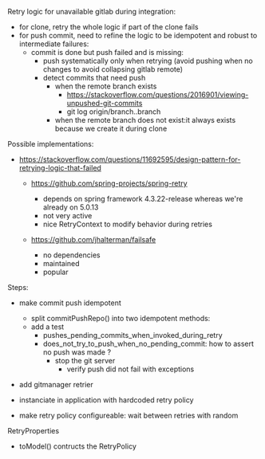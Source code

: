 

Retry logic for unavailable gitlab during integration:
- for clone, retry the whole logic if part of the clone fails
- for push commit, need to refine the logic to be idempotent and robust to intermediate failures:
    - commit is done but push failed and is missing:
       - push systematically only when retrying (avoid pushing when no changes to avoid collapsing gitlab remote)
       - detect commits that need push
          - when the remote branch exists
            - https://stackoverflow.com/questions/2016901/viewing-unpushed-git-commits
            - git log origin/branch..branch
          - when the remote branch does not exist:it always exists because we create it during clone
       
Possible implementations:
- https://stackoverflow.com/questions/11692595/design-pattern-for-retrying-logic-that-failed

   - https://github.com/spring-projects/spring-retry 
      - depends on spring framework 4.3.22-release whereas we're already on 5.0.13
      - not very active
      - nice RetryContext to modify behavior during retries    

   - https://github.com/jhalterman/failsafe
      - no dependencies
      - maintained
      - popular

Steps:
- make commit push idempotent
   - split commitPushRepo() into two idempotent methods: 
   - add a test
        - pushes_pending_commits_when_invoked_during_retry
        - does_not_try_to_push_when_no_pending_commit: how to assert no push was made ?
           - stop the git server
                - verify push did not fail with exceptions
              
- add gitmanager retrier
- instanciate in application with hardcoded retry policy
- make retry policy configureable: wait between retries with random

RetryProperties
- toModel() contructs the RetryPolicy



